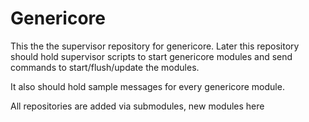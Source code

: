 Genericore
=========

This the the supervisor repository for genericore. 
Later this repository should hold supervisor scripts to start genericore
modules and send commands to start/flush/update the modules.

It also should hold sample messages for every genericore module.

All repositories are added via submodules, new modules here
